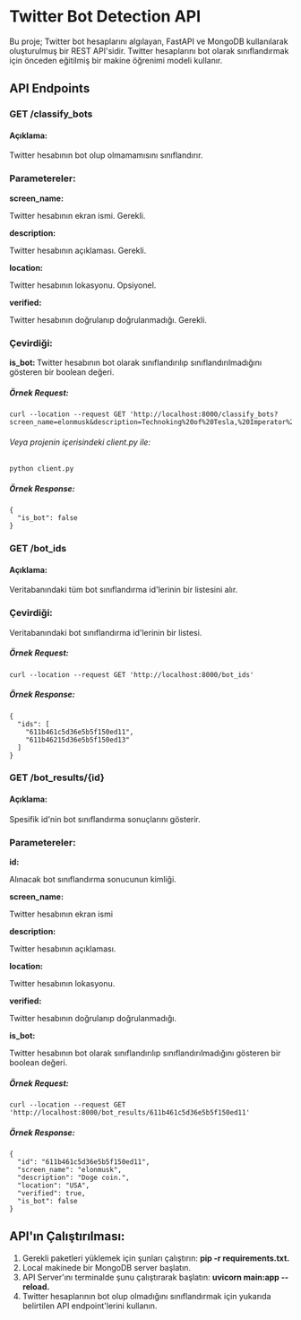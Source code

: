 # Twitter Bot Detection API
Bu proje; Twitter bot hesaplarını algılayan, FastAPI ve MongoDB kullanılarak oluşturulmuş bir REST API'sidir. Twitter hesaplarını bot olarak sınıflandırmak için önceden eğitilmiş bir makine öğrenimi modeli kullanır.
## API Endpoints
<h3> GET /classify_bots </h3>

<h4> Açıklama: </h4> <p>Twitter hesabının bot olup olmamamısını sınıflandırır.</p>

### Parametereler:

<strong> screen_name: </strong> <p> Twitter hesabının ekran ismi. Gerekli. </p>

<strong> description: </strong> <p> Twitter hesabının açıklaması. Gerekli. </p>

<strong> location: </strong> <p> Twitter hesabının lokasyonu. Opsiyonel. </p>

<strong> verified: </strong> <p> Twitter hesabının doğrulanıp doğrulanmadığı. Gerekli. </p>

<h3> Çevirdiği: </h3>

<p> <strong> is_bot: </strong>  Twitter hesabının bot olarak sınıflandırılıp sınıflandırılmadığını gösteren bir boolean değeri.</p>

<h5> Örnek Request: </h5>

```
curl --location --request GET 'http://localhost:8000/classify_bots?screen_name=elonmusk&description=Technoking%20of%20Tesla,%20Imperator%20of%20Mars&location=SpaceX%20Launch%20Pad&verified=true'
```

<h6> Veya projenin içerisindeki client.py ile: </h6>

```
python client.py
```

<h5> Örnek Response: </h5>

```
{
  "is_bot": false
}
```
<h3> GET /bot_ids </h3>

<h4> Açıklama: </h4> <p>Veritabanındaki tüm bot sınıflandırma id'lerinin bir listesini alır.</p>

<h3> Çevirdiği: </h3> 
<p>Veritabanındaki bot sınıflandırma id'lerinin bir listesi.</p>

<h5> Örnek Request: </h5>

```
curl --location --request GET 'http://localhost:8000/bot_ids'
```
<h5> Örnek Response: </h5>

```
{
  "ids": [
    "611b461c5d36e5b5f150ed11",
    "611b46215d36e5b5f150ed13"
  ]
}
```
<h3>GET /bot_results/{id}</h3>

<h4> Açıklama: </h4> <p>Spesifik id'nin bot sınıflandırma sonuçlarını gösterir.</p>

### Parametereler:

<strong> id: </strong> <p> Alınacak bot sınıflandırma sonucunun kimliği.</p>

<strong> screen_name:</strong> <p>Twitter hesabının ekran ismi</p>

<strong> description:</strong> <p>Twitter hesabının açıklaması.</p>

<strong> location:</strong> <p>Twitter hesabının lokasyonu.</p>

<strong> verified:</strong> <p>Twitter hesabının doğrulanıp doğrulanmadığı.</p>

<strong> is_bot:</strong> <p>Twitter hesabının bot olarak sınıflandırılıp sınıflandırılmadığını gösteren bir boolean değeri.</p>

<h5> Örnek Request: </h5>

```
curl --location --request GET 'http://localhost:8000/bot_results/611b461c5d36e5b5f150ed11'
```
<h5> Örnek Response: </h5>

```
{
  "id": "611b461c5d36e5b5f150ed11",
  "screen_name": "elonmusk",
  "description": "Doge coin.",
  "location": "USA",
  "verified": true,
  "is_bot": false
}
```
## API'ın Çalıştırılması:
1. Gerekli paketleri yüklemek için şunları çalıştırın: <strong> pip -r requirements.txt. </strong> 
2. Local makinede bir MongoDB server başlatın.
3. API Server'ını terminalde şunu çalıştırarak başlatın: <strong> uvicorn main:app --reload. </strong>
4. Twitter hesaplarının bot olup olmadığını sınıflandırmak için yukarıda belirtilen API endpoint'lerini kullanın.
